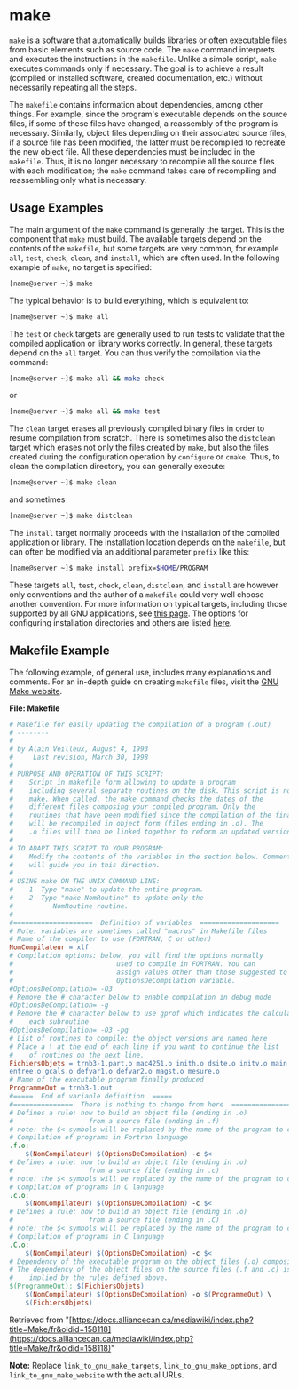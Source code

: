 # make

`make` is a software that automatically builds libraries or often executable files from basic elements such as source code.  The `make` command interprets and executes the instructions in the `makefile`. Unlike a simple script, `make` executes commands only if necessary. The goal is to achieve a result (compiled or installed software, created documentation, etc.) without necessarily repeating all the steps.

The `makefile` contains information about dependencies, among other things. For example, since the program's executable depends on the source files, if some of these files have changed, a reassembly of the program is necessary. Similarly, object files depending on their associated source files, if a source file has been modified, the latter must be recompiled to recreate the new object file. All these dependencies must be included in the `makefile`. Thus, it is no longer necessary to recompile all the source files with each modification; the `make` command takes care of recompiling and reassembling only what is necessary.


## Usage Examples

The main argument of the `make` command is generally the target. This is the component that `make` must build. The available targets depend on the contents of the `makefile`, but some targets are very common, for example `all`, `test`, `check`, `clean`, and `install`, which are often used. In the following example of `make`, no target is specified:

```bash
[name@server ~]$ make
```

The typical behavior is to build everything, which is equivalent to:

```bash
[name@server ~]$ make all
```

The `test` or `check` targets are generally used to run tests to validate that the compiled application or library works correctly. In general, these targets depend on the `all` target. You can thus verify the compilation via the command:

```bash
[name@server ~]$ make all && make check
```

or

```bash
[name@server ~]$ make all && make test
```

The `clean` target erases all previously compiled binary files in order to resume compilation from scratch. There is sometimes also the `distclean` target which erases not only the files created by `make`, but also the files created during the configuration operation by `configure` or `cmake`. Thus, to clean the compilation directory, you can generally execute:

```bash
[name@server ~]$ make clean
```

and sometimes

```bash
[name@server ~]$ make distclean
```

The `install` target normally proceeds with the installation of the compiled application or library. The installation location depends on the `makefile`, but can often be modified via an additional parameter `prefix` like this:

```bash
[name@server ~]$ make install prefix=$HOME/PROGRAM
```

These targets `all`, `test`, `check`, `clean`, `distclean`, and `install` are however only conventions and the author of a `makefile` could very well choose another convention. For more information on typical targets, including those supported by all GNU applications, see [this page](link_to_gnu_make_targets). The options for configuring installation directories and others are listed [here](link_to_gnu_make_options).


## Makefile Example

The following example, of general use, includes many explanations and comments. For an in-depth guide on creating `makefile` files, visit the [GNU Make website](link_to_gnu_make_website).

**File: Makefile**

```makefile
# Makefile for easily updating the compilation of a program (.out)
# --------
#
# by Alain Veilleux, August 4, 1993
#     Last revision, March 30, 1998
#
# PURPOSE AND OPERATION OF THIS SCRIPT:
#    Script in makefile form allowing to update a program
#    including several separate routines on the disk. This script is not  #    executed by itself, but is rather read and interpreted by the command
#    make. When called, the make command checks the dates of the
#    different files composing your compiled program. Only the
#    routines that have been modified since the compilation of the final program
#    will be recompiled in object form (files ending in .o). The
#    .o files will then be linked together to reform an updated version of the #    final program.
#
# TO ADAPT THIS SCRIPT TO YOUR PROGRAM:
#    Modify the contents of the variables in the section below. Comments
#    will guide you in this direction.
#
# USING make ON THE UNIX COMMAND LINE:
#    1- Type "make" to update the entire program.
#    2- Type "make NomRoutine" to update only the
#          NomRoutine routine.
#
#====================  Definition of variables  ====================
# Note: variables are sometimes called "macros" in Makefile files
# Name of the compiler to use (FORTRAN, C or other)
NomCompilateur = xlf
# Compilation options: below, you will find the options normally
#                          used to compile in FORTRAN. You can
#                          assign values other than those suggested to the
#                          OptionsDeCompilation variable.
#OptionsDeCompilation= -O3
# Remove the # character below to enable compilation in debug mode
#OptionsDeCompilation= -g
# Remove the # character below to use gprof which indicates the calculation time of
#    each subroutine
#OptionsDeCompilation= -O3 -pg
# List of routines to compile: the object versions are named here
# Place a \ at the end of each line if you want to continue the list
#    of routines on the next line.
FichiersObjets = trnb3-1.part.o mac4251.o inith.o dsite.o initv.o main.o \
entree.o gcals.o defvar1.o defvar2.o magst.o mesure.o
# Name of the executable program finally produced
ProgrammeOut = trnb3-1.out
#=====  End of variable definition  =====
#===============  There is nothing to change from here  ===============
# Defines a rule: how to build an object file (ending in .o)
#                   from a source file (ending in .f)
# note: the $< symbols will be replaced by the name of the program to compile
# Compilation of programs in Fortran language
.f.o:
	$(NomCompilateur) $(OptionsDeCompilation) -c $<
# Defines a rule: how to build an object file (ending in .o)
#                   from a source file (ending in .c)
# note: the $< symbols will be replaced by the name of the program to compile
# Compilation of programs in C language
.c.o:
	$(NomCompilateur) $(OptionsDeCompilation) -c $<
# Defines a rule: how to build an object file (ending in .o)
#                   from a source file (ending in .C)
# note: the $< symbols will be replaced by the name of the program to compile
# Compilation of programs in C language
.C.o:
	$(NomCompilateur) $(OptionsDeCompilation) -c $<
# Dependency of the executable program on the object files (.o) composing it.
# The dependency of the object files on the source files (.f and .c) is
#    implied by the rules defined above.
$(ProgrammeOut): $(FichiersObjets)
	$(NomCompilateur) $(OptionsDeCompilation) -o $(ProgrammeOut) \
	$(FichiersObjets)
```

Retrieved from "[https://docs.alliancecan.ca/mediawiki/index.php?title=Make/fr&oldid=158118](https://docs.alliancecan.ca/mediawiki/index.php?title=Make/fr&oldid=158118)"


**Note:**  Replace `link_to_gnu_make_targets`, `link_to_gnu_make_options`, and `link_to_gnu_make_website` with the actual URLs.
